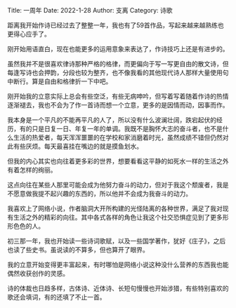 Title: 一周年
Date: 2022-1-28
Author: 支离
Category: 诗歌

距离我开始作诗已经过去了整整一年，我也有了59首作品，写起来越来越熟练也更得心应手了。

刚开始用语直白，现在也能更多的运用意象来表达了，作诗技巧上还是有进步的。

虽然我并不是很喜欢律诗那种严格的格律，而更偏向于写一写更自由的散文诗，但每逢写诗也会押韵，分段也较为整齐，也不像我看的其他现代诗人那样大量使用句中断行。算是自由和格律折一下中吧。

刚开始我的立意实际上总会有些空泛，有些无病呻吟，但写着写着随着作诗的热情逐渐褪去，我也不会为了作一首诗而想一个立意，更多的是因情而动，因事而作。

我本身是一个平凡的不能再平凡的人了，所以没有什么波澜壮阔，跌宕起伏的经历，有的只是日复一日、年复一年的单调。我既不是胸怀大志的奋斗者，也不是什么生活的热爱者，每天浑浑噩噩的在学校和家消磨着时光，虽然成绩不错但仍然对此有些厌烦。每天最喜挂在嘴边的就是摸鱼划水。

但我的内心其实也向往着更多彩的世界，想要看看这平静的如死水一样的生活之外有着怎样的绚丽。

这点向往在某些人那里可能会成为他努力奋斗的动力，但对于我这个颓废者，我是不愿意做我提不起兴趣的东西的，所以他并不会成为我奋斗的动力。

我喜欢上了网络小说，作者脑洞大开所构建的光怪陆离的各种世界，满足了我对现有生活之外的精彩的向往。其中各式各样的角色让我这个社交恐惧症见到了更多形形色色的人。

初三那一年，我也开始读一些诗词歌赋，以及一些国学著作，犹好《庄子》，之后也读了些史书。虽说读的不算多，但也算开了眼界。

我的立意开始变得更丰富起来，有时哪怕是网络小说这种没什么营养的东西我也能偶然收获创作的灵感。

诗的体裁也日趋多样，古体诗、近体诗、长短句慢慢也开始涉猎，有些特别喜欢的歌还会填词，有的还填了不止一首。
